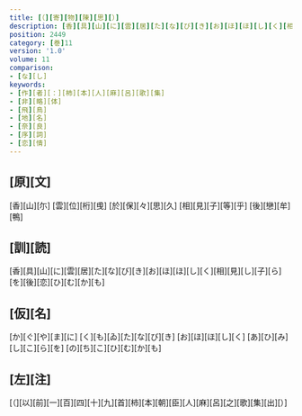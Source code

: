 ```yaml
---
title: [（][寄][物][陳][思][）]
description: [香][具][山][に][雲][居][た][な][び][き][お][ほ][ほ][し][く][相][見][し][子][ら][を][後][恋][ひ][む][か][も]
position: 2449
category: [巻]11
version: '1.0'
volume: 11
comparison:
- [な][し]
keywords:
- [作][者][：][柿][本][人][麻][呂][歌][集]
- [非][略][体]
- [飛][鳥]
- [地][名]
- [奈][良]
- [序][詞]
- [恋][情]
---
```


## [原][文]

[香][山][尓] [雲][位][桁][曵] [於][保][々][思][久] [相][見][子][等][乎] [後][戀][牟][鴨]

## [訓][読]

[香][具][山][に][雲][居][た][な][び][き][お][ほ][ほ][し][く][相][見][し][子][ら][を][後][恋][ひ][む][か][も]

## [仮][名]

[か][ぐ][や][ま][に] [く][も][ゐ][た][な][び][き] [お][ほ][ほ][し][く] [あ][ひ][み][し][こ][ら][を] [の][ち][こ][ひ][む][か][も]

## [左][注]

[（][以][前][一][百][四][十][九][首][柿][本][朝][臣][人][麻][呂][之][歌][集][出][）]
